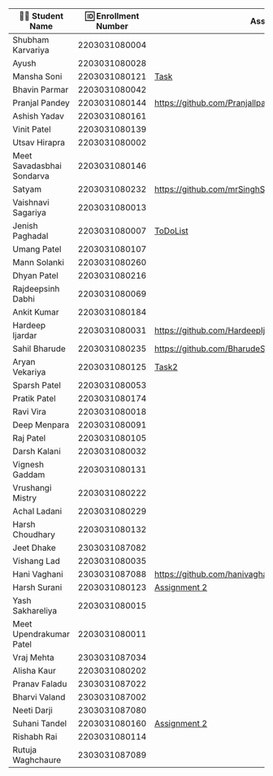 | 👩‍🎓 Student Name | 🆔 Enrollment Number | Assignment 17 URL | GitHub Repo |
|-----------------|-------------------|------------|-------------|
| Shubham Karvariya | 2203031080004 | | |
| Ayush | 2203031080028 | | |
| Mansha Soni | 2203031080121 | [Task](https://github.com/mansha-6/NodeJS101/blob/main/todo.js)|[Github](https://github.com/mansha-6/NodeJS101) |
| Bhavin Parmar | 2203031080042 | | |
| Pranjal Pandey | 2203031080144 |https://github.com/Pranjallpandey1504/NodeJS101/blob/main/todo.js | https://github.com/Pranjallpandey1504/NodeJS101|
| Ashish Yadav | 2203031080161 | | |
| Vinit Patel | 2203031080139 | | |
| Utsav Hirapra | 2203031080002 | | |
| Meet Savadasbhai Sondarva | 2203031080146 | | |
| Satyam | 2203031080232 |https://github.com/mrSinghSatyam/OpenTalkJS/blob/main/todo.js |https://github.com/mrSinghSatyam/OpenTalkJS |
| Vaishnavi Sagariya | 2203031080013 | | |
| Jenish Paghadal | 2203031080007 |[ToDoList](https://github.com/ItsJESH/NodeJS101/blob/main/ToDoList/index.js) |[Github](https://github.com/ItsJESH/NodeJS101/) |
| Umang Patel | 2203031080107 | | |
| Mann Solanki | 2203031080260 | | |
| Dhyan Patel | 2203031080216 | | |
| Rajdeepsinh Dabhi | 2203031080069 | | |
| Ankit Kumar | 2203031080184 | | |
| Hardeep Ijardar | 2203031080031 |https://github.com/HardeepIjardar/GenAI/blob/main/todo.js|https://github.com/HardeepIjardar/GenAI|
| Sahil Bharude | 2203031080235 | https://github.com/BharudeSahil/Node_101/blob/main/index.js | https://github.com/BharudeSahil/Node_101 |
| Aryan Vekariya | 2203031080125 |[Task2](https://github.com/aaryanvekariya/Node-JS/blob/node-q2/todo.js)|[Repository](https://github.com/aaryanvekariya/Node-JS/tree/node-q2)|
| Sparsh Patel | 2203031080053 | | |
| Pratik Patel | 2203031080174 | | |
| Ravi Vira | 2203031080018 | | |
| Deep Menpara | 2203031080091 | | |
| Raj Patel | 2203031080105 | | |
| Darsh Kalani | 2203031080032 | | |
| Vignesh Gaddam | 2203031080131 | | |
| Vrushangi Mistry | 2203031080222 | | |
| Achal Ladani | 2203031080229 | | |
| Harsh Choudhary | 2203031080132 | | |
| Jeet Dhake | 2303031087082 | | |
| Vishang Lad | 2203031080035 | | |
| Hani Vaghani | 2303031087088 |https://github.com/hanivaghani/NodeJS101/blob/main/todo.js|https://github.com/hanivaghani/NodeJS101|
| Harsh Surani | 2203031080123 | [Assignment 2](https://github.com/suraniharsh/NodeJS101/blob/main/todo.js) | [Github](https://github.com/suraniharsh/NodeJS101) |
| Yash Sakhareliya | 2203031080015 | | |
| Meet Upendrakumar Patel | 2203031080011 | | |
| Vraj Mehta | 2303031087034 | | |
| Alisha Kaur | 2203031080202 | | |
| Pranav Faladu | 2303031087022 | | |
| Bharvi Valand | 2303031087002 | | |
| Neeti Darji | 2303031087080 | | |
| Suhani Tandel | 2203031080160 |[Assignment 2](https://github.com/SuhaniTandel/NodeJS101/blob/main/todo.js) |[Github](https://github.com/SuhaniTandel/NodeJS101) |
| Rishabh Rai | 2203031080114 | | |
| Rutuja Waghchaure | 2303031087089 | | |
